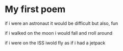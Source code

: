 # My first poem
if i were an astronaut
it would be difficult
but also, fun

if i walked on the moon 
i would fall 
and rroll around

if i were on the ISS
iwold fly as if i had a jetpack
